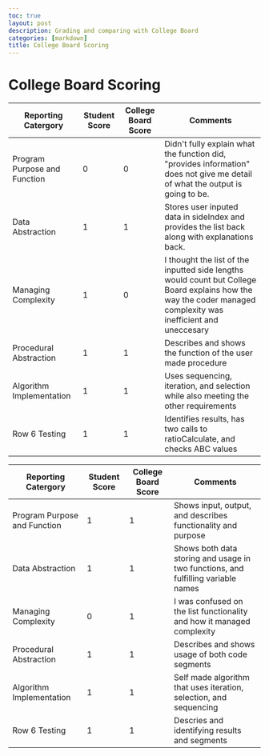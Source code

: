 ```yaml
---
toc: true
layout: post
description: Grading and comparing with College Board
categories: [markdown]
title: College Board Scoring
---
```


# College Board Scoring

| Reporting Catergory          | Student Score | College Board Score | Comments                                                                                                                                                       |
|------------------------------|---------------|---------------------|----------------------------------------------------------------------------------------------------------------------------------------------------------------|
| Program Purpose and Function | 0             | 0                   | Didn't fully explain what the function did, "provides information" does not give me detail of what the output is going to be.                                  |
| Data Abstraction             | 1             | 1                   | Stores user inputed data in sideIndex and provides the list back along with explanations back.                                                                 |
| Managing Complexity          | 1             | 0                   | I thought the list of the inputted side lengths would count but College Board explains how the way the coder managed complexity was inefficient and uneccesary |
| Procedural Abstraction       | 1             | 1                   | Describes and shows the function of the user made procedure                                                                                                    |
| Algorithm Implementation     | 1             | 1                   | Uses sequencing, iteration, and selection while also meeting the other requirements                                                                            |
| Row 6 Testing                | 1             | 1                   | Identifies results, has two calls to ratioCalculate, and checks ABC values                                                                                           |

| Reporting Catergory          | Student Score | College Board Score | Comments                                                                          |
|------------------------------|---------------|---------------------|-----------------------------------------------------------------------------------|
| Program Purpose and Function | 1             | 1                   | Shows input, output, and describes functionality and purpose                      |
| Data Abstraction             | 1             | 1                   | Shows both data storing and usage in two functions, and fulfilling variable names |
| Managing Complexity          | 0             | 1                   | I was confused on the list functionality and how it managed complexity            |
| Procedural Abstraction       | 1             | 1                   | Describes and shows usage of both code segments                                   |
| Algorithm Implementation     | 1             | 1                   | Self made algorithm that uses iteration, selection, and sequencing                |
| Row 6 Testing                | 1             | 1                   | Descries and identifying results and segments                                     |